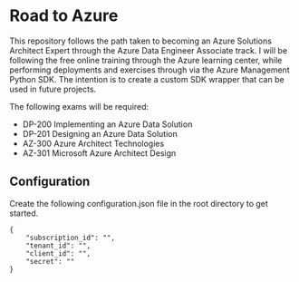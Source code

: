 # Road to Azure

This repository follows the path taken to becoming an Azure Solutions Architect Expert through the Azure Data Engineer Associate track. I will be following the free online training through the Azure learning center, while performing deployments and exercises through via the Azure Management Python SDK. The intention is to create a custom SDK wrapper that can be used in future projects.

The following exams will be required:

- DP-200 Implementing an Azure Data Solution
- DP-201 Designing an Azure Data Solution
- AZ-300 Azure Architect Technologies
- AZ-301 Microsoft Azure Architect Design

## Configuration

Create the following configuration.json file in the root directory to get started.

    {
        "subscription_id": "",
        "tenant_id": "",
        "client_id": "",
        "secret": ""
    }
